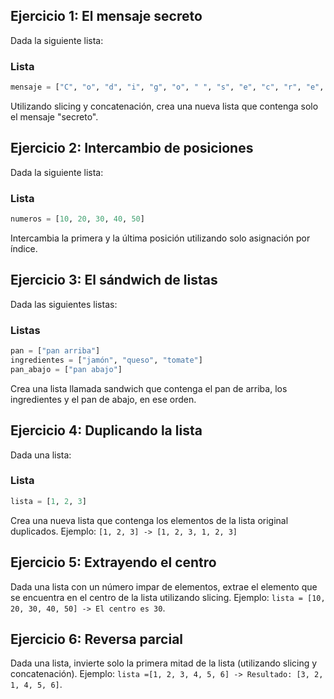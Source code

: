 ## Ejercicio 1: El mensaje secreto

Dada la siguiente lista:

### Lista

```python
mensaje = ["C", "o", "d", "i", "g", "o", " ", "s", "e", "c", "r", "e", "t", "o"]
```

Utilizando slicing y concatenación, crea una nueva lista que contenga solo el mensaje "secreto".

## Ejercicio 2: Intercambio de posiciones

Dada la siguiente lista:

### Lista

```python
numeros = [10, 20, 30, 40, 50]
```

Intercambia la primera y la última posición utilizando solo asignación por índice.

## Ejercicio 3: El sándwich de listas

Dada las siguientes listas:

### Listas

```python
pan = ["pan arriba"]
ingredientes = ["jamón", "queso", "tomate"]
pan_abajo = ["pan abajo"]
```

Crea una lista llamada sandwich que contenga el pan de arriba, los ingredientes y el pan de abajo, en ese orden.

## Ejercicio 4: Duplicando la lista

Dada una lista:

### Lista

```python
lista = [1, 2, 3]
```

Crea una nueva lista que contenga los elementos de la lista original duplicados. Ejemplo: `[1, 2, 3] -> [1, 2, 3, 1, 2, 3]`

## Ejercicio 5: Extrayendo el centro

Dada una lista con un número impar de elementos, extrae el elemento que se encuentra en el centro de la lista utilizando slicing. Ejemplo: `lista = [10, 20, 30, 40, 50] -> El centro es 30`.

## Ejercicio 6: Reversa parcial

Dada una lista, invierte solo la primera mitad de la lista (utilizando slicing y concatenación). Ejemplo: `lista =[1, 2, 3, 4, 5, 6] -> Resultado: [3, 2, 1, 4, 5, 6]`.
